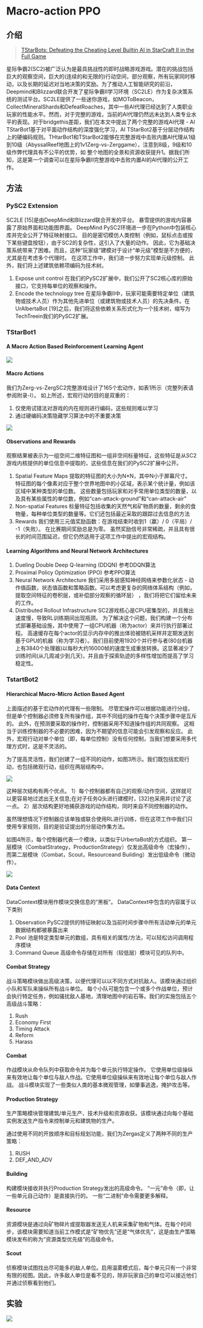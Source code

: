# Macro-action PPO

## 介绍

> [TStarBots: Defeating the Cheating Level Builtin AI in StarCraft II in the Full Game](https://arxiv.org/pdf/1809.07193)

星际争霸2\(SC2\)被广泛认为是最具挑战性的即时战略游戏游戏。潜在的挑战包括巨大的观察空间，巨大的\(连续的和无限的\)行动空间，部分观察，所有玩家同时移动，以及长期的延迟对当地决策的奖励。为了推动人工智能研究的前沿，Deepmind和Blizzard联合开发了星际争霸II学习环境（SC2LE）作为复杂决策系统的测试平台。SC2LE提供了一些迷你游戏，如MOToBeacon，CollectMineralShards和DefeatRoaches，其中一些AI代理已经达到了人类职业玩家的性能水平。然而，对于完整的游戏，当前的AI代理仍然远未达到人类专业水平的表现。对于bridgethis差距，我们在本文中提出了两个完整的游戏AI代理 - AI TStarBot1基于对平面动作结构的深度强化学习，AI TStarBot2基于分层动作结构上的硬编码规则。THtarBot1和TStarBot2能够在完整游戏中击败内置AI代理从1级到10级（AbyssalReef地图上的1v1Zerg-vs-Zerggame），注意到8级，9级和10级作弊代理具有不公平的优势，如 整个地图的全景和资源收获提升1。据我们所知，这是第一个调查可以在星际争霸II完整游戏中击败内置AI的AI代理的公开工作。

## 方法

### PySC2 Extension

SC2LE \[15\]是由DeepMind和Blizzard联合开发的平台。 暴雪提供的游戏内容暴露了原始界面和功能图界面。 DeepMind PySC2环境进一步在Python中包装核心库并完全公开了特征映射接口。 目的是密切模仿人类控制（例如，鼠标点击或按下某些键盘按钮），由于SC2的复杂性，这引入了大量的动作。 因此，它为基础决策系统带来了困难。而且，这种“玩家级”建模对于设计“单元级”模型是不方便的，尤其是在考虑多个代理时。 在这项工作中，我们进一步努力实现单元级控制。 此外，我们将上述建筑依赖项编码为技术树。

1. Expose unit control 在我们的PySC2扩展中，我们公开了SC2核心库的原始接口，它支持每单位的观察和操作。
2. Encode the technology tree 在星际争霸II中，玩家可能需要特定单位（建筑物或技术人员）作为其他先进单位（或建筑物或技术人员）的先决条件。在UrAlbertaBot \[19\]之后，我们将这些依赖关系形式化为一个技术树，缩写为TechTreein我们的PySC2扩展。

### TStarBot1

#### A Macro Action Based Reinforcement Learning Agent

![](../../.gitbook/assets/image%20%2811%29.png)

#### Macro Actions

我们为Zerg-vs-ZergSC2完整游戏设计了165个宏动作，如表1所示（完整列表请参阅附录-I）。 如上所述，宏观行动的目的是双重的：

1. 仅使用试错法对游戏的内在规则进行编码，这些规则难以学习
2. 通过硬编码决策隐藏学习算法中的不重要决策

![](../../.gitbook/assets/image%20%2815%29.png)

#### Observations and Rewards

观察结果被表示为一组空间二维特征图和一组非空间标量特征，这些特征是从SC2 游戏内核提供的单位信息中提取的，这些信息在我们的PySC2扩展中公开。

1. Spatial Feature Maps 提取的特征图的大小为N×N，其中N小于屏幕尺寸。 特征图的每个像素对应于整个世界地图中的小区域，表示某个统计量，例如该区域中某种类型的单位数。 这些数量包括玩家和对手常用单位类型的数量，以及具有某些属性的单位数，例如“can-attack-ground”和“can-attack-air”
2. Non-spatial Features 标量特征包括收集的天然气和矿物质的数量，剩余的食物量，每种单位类型的数量等。它们还包括最近采取的跟踪过去信息的方法
3. Rewards 我们使用三元值奖励函数：在游戏结束时收到1（赢）/ 0（平局）/ -1（失败）。 在比赛期间奖励总是为零。 虽然奖励信号非常稀疏，并且具有很长的时间范围延迟，但它仍然适用于这项工作中提出的宏观结构。

#### Learning Algorithms and Neural Network Architectures

1. Dueling Double Deep Q-learning \(DDQN\) 参考DDQN算法
2. Proximal Policy Optimization \(PPO\) 参考PPO算法
3. Neural Network Architecture 我们采用多层感知神经网络来参数化状态 - 动作值函数，状态值函数和策略函数。可以考虑更复杂的网络体系结构（例如，提取空间特征的卷积层，或补偿部分观察的循环层） ，我们将把它们留给未来的工作。
4. Distributed Rollout Infrastructure SC2游戏核心是CPU密集型的，并且推出速度慢，导致RL训练期间出现瓶颈。 为了解决这个问题，我们构建一个分布式部署基础设施，其中使用了一组CPU机器（称为actor）来并行执行部署过程。 高速缓存在每个actor的显示内存中的推出体验被随机采样并定期发送到基于GPU的机器（称为学习者）。我们目前使用1920个并行参与者\(80台机器上有3840个处理器\)以每秒大约16000帧的速度生成重放转换。这显著减少了训练时间\(从几周减少到几天\)，并且由于探索轨迹的多样性增加而提高了学习稳定性。

### TstartBot2

#### Hierarchical Macro-Micro Action Based Agent

上面描述的基于宏动作的代理有一些限制。 尽管宏操作可以根据功能进行分组，但是单个控制器必须修复所有操作组，其中不同组的操作在每个决策步骤中是互斥的。 此外，在预测要采取的操作时，控制器采用不知道操作组的共同观察。 这相当于训练控制器的不必要的困难，因为不期望的信息可能会引发观察和反应。 此外，宏观行动对单个单位（即，每单位控制）没有任何控制，当我们想要采用多代理方式时，这是不灵活的。

为了提高灵活性，我们创建了一组不同的动作，如图3所示。我们既包括宏观行动，也包括微观行动，组织在两层结构中。

![](../../.gitbook/assets/image%20%28149%29.png)

这种层次结构有两个优点。 1）每个控制器都有自己的观察/动作空间，这样就可以更容易地过滤出无关信息;在对子任务Q头进行建模时，\[32\]也采用并讨论了这一点。 2）层次结构更好地捕获游戏的动作结构，同时来自不同控制器的动作。

虽然理想情况下控制器应该单独或联合使用RL进行训练，但在这项工作中我们只使用专家规则，目的是验证提出的分层动作集方法。

如图4所示，每个控制器代表一个模块，以类似于UrbertaBot的方式组织。 第一层模块（CombatStrategy，ProductionStrategy）仅发出高级命令（宏操作），而第二层模块（Combat，Scout，Resourceand Building）发出低级命令（微动作）。

![](../../.gitbook/assets/image%20%2813%29.png)

#### Data Context

DataContext模块用作模块交换信息的“黑板”。 DataContext中包含的内容属于以下类别

1. Observation PySC2提供的特征映射以及当前时间步骤中所有活动单元的单元数据结构都被暴露出来
2. Pool 池是特定类型单元的数组，具有相关的属性/方法，可以轻松访问调用程序模块
3. Command Queue 高级命令存储在对所有（较低层）模块可见的队列中。

#### Combat Strategy

战斗策略模块做出高级决策，以便代理可以以不同方式对抗敌人。该模块通过组织小队和军队来操纵所有战斗单位。 每个小队可能包含一个或多个作战单位，预计会执行特定任务，例如骚扰敌人基地，清理地图中的岩石等。我们的实施包括五个高级战斗策略：

1. Rush
2. Economy First
3. Timing Attack
4. Reform
5. Harass

#### Combat

作战模块从命令队列中获取命令并为每个单元执行特定操作。 它使用单位级操纵来有效地让每个单位与敌人作战。它使用单位级操纵来有效地让每个单位与敌人作战。 战斗模块实现了一些类似人类的基本微观管理，如肇事逃逸，掩护攻击等。

#### Production Strategy

生产策略模块管理建筑/单元生产、技术升级和资源收获。该模块通过向每个基础实例发送生产指令来控制单元和建筑物的生产。

通过使用不同的开放顺序和目标规划功能，我们为Zergas定义了两种不同的生产策略：

1. RUSH
2. DEF\_AND\_ADV

#### Building

构建模块接收并执行Production Strategy发出的高级命令。 “一元”命令（即，让一些单元自己动作）是直接执行的。 一些“二进制”命令需要更多解释。

#### Resource

资源模块是通过向矿物碎片或提取器发送无人机来采集矿物和气体。在每个时间步，该模块需要知道当前工作模式是“矿物优先”还是“气体优先”，这是由生产策略模块发布的称为“资源类型优先级”的高级命令。

#### Scout

侦察模块试图找出尽可能多的敌人单位。启用温雾模式后，每个单元只有一个非常有限的视图。因此，许多敌人单位是看不见的，除非玩家自己的单位可以接近他们并通过侦察看到他们。

## 实验

![](../../.gitbook/assets/image%20%2838%29.png)











